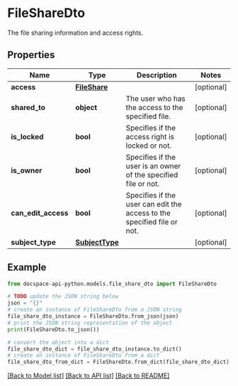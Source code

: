 # FileShareDto
The file sharing information and access rights.

## Properties

Name | Type | Description | Notes
------------ | ------------- | ------------- | -------------
**access** | [**FileShare**](FileShare.md) |  | [optional] 
**shared_to** | **object** | The user who has the access to the specified file. | [optional] 
**is_locked** | **bool** | Specifies if the access right is locked or not. | [optional] 
**is_owner** | **bool** | Specifies if the user is an owner of the specified file or not. | [optional] 
**can_edit_access** | **bool** | Specifies if the user can edit the access to the specified file or not. | [optional] 
**subject_type** | [**SubjectType**](SubjectType.md) |  | [optional] 

## Example

```python
from docspace-api-python.models.file_share_dto import FileShareDto

# TODO update the JSON string below
json = "{}"
# create an instance of FileShareDto from a JSON string
file_share_dto_instance = FileShareDto.from_json(json)
# print the JSON string representation of the object
print(FileShareDto.to_json())

# convert the object into a dict
file_share_dto_dict = file_share_dto_instance.to_dict()
# create an instance of FileShareDto from a dict
file_share_dto_from_dict = FileShareDto.from_dict(file_share_dto_dict)
```
[[Back to Model list]](../README.md#documentation-for-models) [[Back to API list]](../README.md#documentation-for-api-endpoints) [[Back to README]](../README.md)


